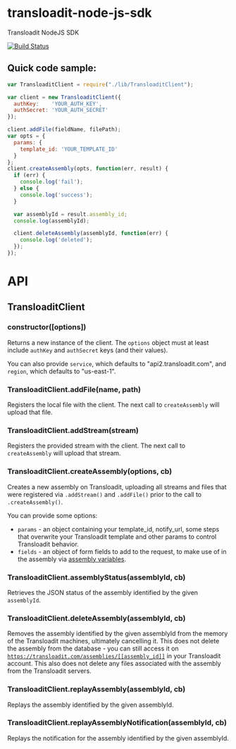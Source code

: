 transloadit-node-js-sdk
=======================

Transloadit NodeJS SDK

[![Build Status](https://travis-ci.org/transloadit/node-sdk.svg?branch=master)](https://travis-ci.org/transloadit/node-sdk)

## Quick code sample:

```javascript
var TransloaditClient = require("./lib/TransloaditClient");

var client = new TransloaditClient({
  authKey:    'YOUR_AUTH_KEY',
  authSecret: 'YOUR_AUTH_SECRET'
});

client.addFile(fieldName, filePath);
var opts = {
  params: {
    template_id: 'YOUR_TEMPLATE_ID'
  }
};
client.createAssembly(opts, function(err, result) {
  if (err) {
    console.log('fail');
  } else {
    console.log('success');
  }

  var assemblyId = result.assembly_id;
  console.log(assemblyId);

  client.deleteAssembly(assemblyId, function(err) {
    console.log('deleted');
  });
});
```

# API


## TransloaditClient

### constructor([options])

Returns a new instance of the client. The <code>options</code> object must at least include <code>authKey</code> and <code>authSecret</code> keys (and their values).

You can also provide <code>service</code>, which defaults to "api2.transloadit.com", and <code>region</code>, which defaults to "us-east-1".

### TransloaditClient.addFile(name, path)

Registers the local file with the client. The next call to <code>createAssembly</code> will upload that file.

### TransloaditClient.addStream(stream)

Registers the provided stream with the client. The next call to <code>createAssembly</code> will upload that stream.

### TransloaditClient.createAssembly(options, cb)

Creates a new assembly on Transloadit, uploading all streams and files that were registered via <code>.addStream()</code> and <code>.addFile()</code> prior to the call to <code>.createAssembly()</code>.

You can provide some options:

* <code>params</code> - an object containing your template_id, notify_url, some steps that overwrite your Transloadit template and other params to control Transloadit behavior.
* <code>fields</code> - an object of form fields to add to the request, to make use of in the assembly via [assembly variables](https://transloadit.com/docs#assembly-variables).

### TransloaditClient.assemblyStatus(assemblyId, cb)

Retrieves the JSON status of the assembly identified by the given <code>assemblyId</code>.

### TransloaditClient.deleteAssembly(assemblyId, cb)

Removes the assembly identified by the given assemblyId from the memory of the Transloadit machines, ultimately cancelling it. This does not delete the assembly from the database - you can still access it on <code>https://transloadit.com/assemblies/[[assembly_id]]</code> in your Transloadit account. This also does not delete any files associated with the assembly from the Transloadit servers.

### TransloaditClient.replayAssembly(assemblyId, cb)

Replays the assembly identified by the given assemblyId.

### TransloaditClient.replayAssemblyNotification(assemblyId, cb)

Replays the notification for the assembly identified by the given assemblyId.
